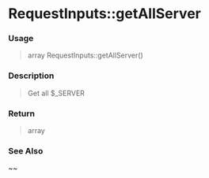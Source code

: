 
# RequestInputs::getAllServer 

### Usage

> array RequestInputs::getAllServer()

### Description

> Get all $_SERVER



### Return
> array 
### See Also

~~



